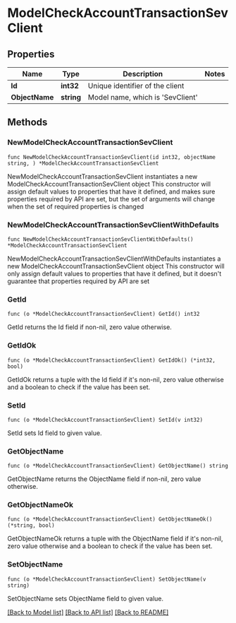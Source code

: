 # ModelCheckAccountTransactionSevClient

## Properties

Name | Type | Description | Notes
------------ | ------------- | ------------- | -------------
**Id** | **int32** | Unique identifier of the client | 
**ObjectName** | **string** | Model name, which is &#39;SevClient&#39; | 

## Methods

### NewModelCheckAccountTransactionSevClient

`func NewModelCheckAccountTransactionSevClient(id int32, objectName string, ) *ModelCheckAccountTransactionSevClient`

NewModelCheckAccountTransactionSevClient instantiates a new ModelCheckAccountTransactionSevClient object
This constructor will assign default values to properties that have it defined,
and makes sure properties required by API are set, but the set of arguments
will change when the set of required properties is changed

### NewModelCheckAccountTransactionSevClientWithDefaults

`func NewModelCheckAccountTransactionSevClientWithDefaults() *ModelCheckAccountTransactionSevClient`

NewModelCheckAccountTransactionSevClientWithDefaults instantiates a new ModelCheckAccountTransactionSevClient object
This constructor will only assign default values to properties that have it defined,
but it doesn't guarantee that properties required by API are set

### GetId

`func (o *ModelCheckAccountTransactionSevClient) GetId() int32`

GetId returns the Id field if non-nil, zero value otherwise.

### GetIdOk

`func (o *ModelCheckAccountTransactionSevClient) GetIdOk() (*int32, bool)`

GetIdOk returns a tuple with the Id field if it's non-nil, zero value otherwise
and a boolean to check if the value has been set.

### SetId

`func (o *ModelCheckAccountTransactionSevClient) SetId(v int32)`

SetId sets Id field to given value.


### GetObjectName

`func (o *ModelCheckAccountTransactionSevClient) GetObjectName() string`

GetObjectName returns the ObjectName field if non-nil, zero value otherwise.

### GetObjectNameOk

`func (o *ModelCheckAccountTransactionSevClient) GetObjectNameOk() (*string, bool)`

GetObjectNameOk returns a tuple with the ObjectName field if it's non-nil, zero value otherwise
and a boolean to check if the value has been set.

### SetObjectName

`func (o *ModelCheckAccountTransactionSevClient) SetObjectName(v string)`

SetObjectName sets ObjectName field to given value.



[[Back to Model list]](../README.md#documentation-for-models) [[Back to API list]](../README.md#documentation-for-api-endpoints) [[Back to README]](../README.md)



